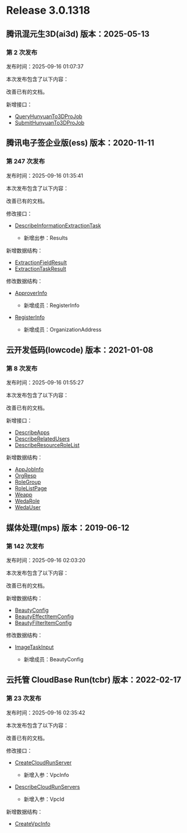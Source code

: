 # Release 3.0.1318

## 腾讯混元生3D(ai3d) 版本：2025-05-13

### 第 2 次发布

发布时间：2025-09-16 01:07:37

本次发布包含了以下内容：

改善已有的文档。

新增接口：

* [QueryHunyuanTo3DProJob](https://cloud.tencent.com/document/api/1804/123448)
* [SubmitHunyuanTo3DProJob](https://cloud.tencent.com/document/api/1804/123447)



## 腾讯电子签企业版(ess) 版本：2020-11-11

### 第 247 次发布

发布时间：2025-09-16 01:35:41

本次发布包含了以下内容：

改善已有的文档。

修改接口：

* [DescribeInformationExtractionTask](https://cloud.tencent.com/document/api/1323/121391)

	* 新增出参：Results


新增数据结构：

* [ExtractionFieldResult](https://cloud.tencent.com/document/api/1323/70369#ExtractionFieldResult)
* [ExtractionTaskResult](https://cloud.tencent.com/document/api/1323/70369#ExtractionTaskResult)

修改数据结构：

* [ApproverInfo](https://cloud.tencent.com/document/api/1323/70369#ApproverInfo)

	* 新增成员：RegisterInfo

* [RegisterInfo](https://cloud.tencent.com/document/api/1323/70369#RegisterInfo)

	* 新增成员：OrganizationAddress




## 云开发低码(lowcode) 版本：2021-01-08

### 第 8 次发布

发布时间：2025-09-16 01:55:27

本次发布包含了以下内容：

改善已有的文档。

新增接口：

* [DescribeApps](https://cloud.tencent.com/document/api/1301/123452)
* [DescribeRelatedUsers](https://cloud.tencent.com/document/api/1301/123451)
* [DescribeResourceRoleList](https://cloud.tencent.com/document/api/1301/123450)

新增数据结构：

* [AppJobInfo](https://cloud.tencent.com/document/api/1301/68878#AppJobInfo)
* [OrgResp](https://cloud.tencent.com/document/api/1301/68878#OrgResp)
* [RoleGroup](https://cloud.tencent.com/document/api/1301/68878#RoleGroup)
* [RoleListPage](https://cloud.tencent.com/document/api/1301/68878#RoleListPage)
* [Weapp](https://cloud.tencent.com/document/api/1301/68878#Weapp)
* [WedaRole](https://cloud.tencent.com/document/api/1301/68878#WedaRole)
* [WedaUser](https://cloud.tencent.com/document/api/1301/68878#WedaUser)



## 媒体处理(mps) 版本：2019-06-12

### 第 142 次发布

发布时间：2025-09-16 02:03:20

本次发布包含了以下内容：

改善已有的文档。

新增数据结构：

* [BeautyConfig](https://cloud.tencent.com/document/api/862/37615#BeautyConfig)
* [BeautyEffectItemConfig](https://cloud.tencent.com/document/api/862/37615#BeautyEffectItemConfig)
* [BeautyFilterItemConfig](https://cloud.tencent.com/document/api/862/37615#BeautyFilterItemConfig)

修改数据结构：

* [ImageTaskInput](https://cloud.tencent.com/document/api/862/37615#ImageTaskInput)

	* 新增成员：BeautyConfig




## 云托管 CloudBase Run(tcbr) 版本：2022-02-17

### 第 23 次发布

发布时间：2025-09-16 02:35:42

本次发布包含了以下内容：

改善已有的文档。

修改接口：

* [CreateCloudRunServer](https://cloud.tencent.com/document/api/1243/75712)

	* 新增入参：VpcInfo

* [DescribeCloudRunServers](https://cloud.tencent.com/document/api/1243/75710)

	* 新增入参：VpcId


新增数据结构：

* [CreateVpcInfo](https://cloud.tencent.com/document/api/1243/75713#CreateVpcInfo)



